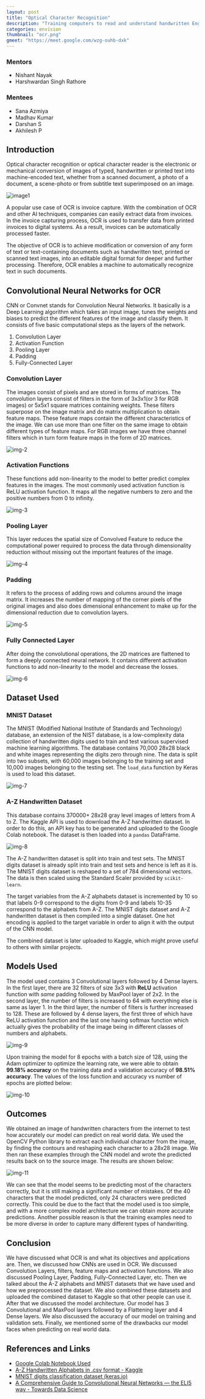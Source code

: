 ```yaml
---
layout: post
title: "Optical Character Recognition"
description: "Training computers to read and understand handwritten English characters"
categories: envision
thumbnail: "ocr.png"
gmeet: "https://meet.google.com/wzg-ouhb-dxk"
---
```


### Mentors

- Nishant Nayak
- Harshwardan Singh Rathore

### Mentees

- Sana Azmiya
- Madhav Kumar
- Darshan S
- Akhilesh P

## Introduction

Optical character recognition or optical character reader is the electronic or mechanical conversion of images of typed, handwritten or printed text into machine-encoded text, whether from a scanned document, a photo of a document, a scene-photo or from subtitle text superimposed on an image.

![image1](/virtual-expo/assets/img/envision/compsoc/ocr_image1.jpeg)

A popular use case of OCR is invoice capture. With the combination of OCR and other AI techniques, companies can easily extract data from invoices. In the invoice capturing process, OCR is used to transfer data from printed invoices to digital systems. As a result, invoices can be automatically processed faster.

The objective of OCR is to achieve modification or conversion of any form of text or text-containing documents such as handwritten text, printed or scanned text images, into an editable digital format for deeper and further processing. Therefore, OCR enables a machine to automatically recognize text in such documents.

## Convolutional Neural Networks for OCR

CNN or Convnet stands for Convolution Neural Networks. It basically is a Deep Learning algorithm which takes an input image, tunes the weights and biases to predict the different features of the image and classify them. It consists of five basic computational steps as the layers of the network.

1. Convolution Layer
2. Activation Function
3. Pooling Layer
4. Padding
5. Fully-Connected Layer

### Convolution Layer

The images consist of pixels and are stored in forms of matrices. The convolution layers consist of filters in the form of 3x3x1(or 3 for RGB images) or 5x5x1 square matrices containing weights. These filters superpose on the image matrix and do matrix multiplication to obtain feature maps. These feature maps contain the different characteristics of the image. We can use more than one filter on the same image to obtain different types of feature maps. For RGB images we have three channel filters which in turn form feature maps in the form of 2D matrices.

![img-2](/virtual-expo/assets/img/envision/compsoc/ocr_image2.jpg)

### Activation Functions

These functions add non-linearity to the model to better predict complex features in the images. The most commonly used activation function is ReLU activation function. It maps all the negative numbers to zero and the positive numbers from 0 to infinity.

![img-3](/virtual-expo/assets/img/envision/compsoc/ocr_image3.jpg)

### Pooling Layer

This layer reduces the spatial size of Convolved Feature to reduce the computational power required to process the data through dimensionality reduction without missing out the important features of the image.

![img-4](/virtual-expo/assets/img/envision/compsoc/ocr_image4.jpg)

### Padding

It refers to the process of adding rows and columns around the image matrix. It increases the number of mapping of the corner pixels of the original images and also does dimensional enhancement to make up for the dimensional reduction due to convolution layers.

![img-5](/virtual-expo/assets/img/envision/compsoc/ocr_image5.jpg)

### Fully Connected Layer

After doing the convolutional operations, the 2D matrices are flattened to form a deeply connected neural network. It contains different activation functions to add non-linearity to the model and decrease the losses.

![img-6](/virtual-expo/assets/img/envision/compsoc/ocr_image6.jpg)

## Dataset Used

### MNIST Dataset

The MNIST (Modified National Institute of Standards and Technology) database, an extension of the NIST database, is a low-complexity data collection of handwritten digits used to train and test various supervised machine learning algorithms. The database contains 70,000 28x28 black and white images representing the digits zero through nine. The data is split into two subsets, with 60,000 images belonging to the training set and 10,000 images belonging to the testing set. The `load_data` function by Keras is used to load this dataset.

![img-7](/virtual-expo/assets/img/envision/compsoc/ocr_image7.jpg)

### A-Z Handwritten Dataset

This database contains 370000+ 28x28 gray level images of letters from A to Z. The Kaggle API is used to download the A-Z handwritten dataset. In order to do this, an API key has to be generated and uploaded to the Google Colab notebook. The dataset is then loaded into a `pandas` DataFrame.

![img-8](/virtual-expo/assets/img/envision/compsoc/ocr_image8.png)

The A-Z handwritten dataset is split into train and test sets. The MNIST digits dataset is already split into train and test sets and hence is left as it is.
The MNIST digits dataset is reshaped to a set of 784 dimensional vectors. The data is then scaled using the Standard Scaler provided by `scikit-learn`.

The target variables from the A-Z alphabets dataset is incremented by 10 so that labels 0-9 correspond to the digits from 0-9 and labels 10-35 correspond to the alphabets from A-Z. The MNIST digits dataset and A-Z handwritten dataset is then compiled into a single dataset. One hot encoding is applied to the target variable in order to align it with the output of the CNN model.

The combined dataset is later uploaded to Kaggle, which might prove useful to others with similar projects.

## Models Used

The model used contains 3 Convolutional layers followed by 4 Dense layers. In the first layer, there are 32 filters of size 3x3 with **ReLU** activation function with *same* padding followed by MaxPool layer of 2x2. In the second layer, the number of filters is increased to 64 with everything else is same as layer 1. In the third layer, the number of filters is further increased to 128. These are followed by 4 dense layers, the first three of which have ReLU activation function and the last one having softmax function which actually gives the probability of the image being in different classes of numbers and alphabets.

![img-9](/virtual-expo/assets/img/envision/compsoc/ocr_image9.png)

Upon training the model for 8 epochs with a batch size of 128, using the Adam optimizer to optimize the learning rate, we were able to obtain **99.18% accuracy** on the training data and a validation accuracy of **98.51% accuracy**. The values of the loss function and accuracy vs number of epochs are plotted below:

![img-10](/virtual-expo/assets/img/envision/compsoc/ocr_image10.png)

## Outcomes

We obtained an image of handwritten characters from the internet to test how accurately our model can predict on real world data. We used the OpenCV Python library to extract each individual character from the image, by finding the contours and reshaping each character to a 28x28 image. We then ran these examples through the CNN model and wrote the predicted results back on to the source image. The results are shown below:

![img-11](/virtual-expo/assets/img/envision/compsoc/ocr_image11.png)

We can see that the model seems to be predicting most of the characters correctly, but it is still making a significant number of mistakes. Of the 40 characters that the model predicted, only 24 characters were predicted correctly. This could be due to the fact that the model used is too simple, and with a more complex model architecture we can obtain more accurate predictions. Another possible reason is that the training examples need to be more diverse in order to capture many different types of handwriting.

## Conclusion

We have discussed what OCR is and what its objectives and applications are. Then, we discussed how CNNs are used in OCR. We discussed Convolution Layers, filters, feature maps and activation functions. We also discussed Pooling Layer, Padding, Fully-Connected Layer, etc. Then we talked about the A-Z alphabets and MNIST datasets that we have used and how we preprocessed the dataset. We also combined these datasets and uploaded the combined dataset to Kaggle so that other people can use it. After that we discussed the model architecture.
Our model has 3 Convolutional and MaxPool layers followed by a Flattening layer and 4 Dense layers. We also discussed the accuracy of our model on training and validation sets. Finally, we mentioned some of the drawbacks our model faces when predicting on real world data.

## References and Links

- [Google Colab Notebook Used](https://colab.research.google.com/drive/1pVJiCwhJwsJ9AI7cG7K9Jn1LgYCl4TOB?usp=sharing)
- [A-Z Handwritten Alphabets in .csv format - Kaggle](https://www.kaggle.com/sachinpatel21/az-handwritten-alphabets-in-csv-format)
- [MNIST digits classification dataset (keras.io)](https://keras.io/api/datasets/mnist/)
- [A Comprehensive Guide to Convolutional Neural Networks — the ELI5 way - Towards Data Science](https://towardsdatascience.com/a-comprehensive-guide-to-convolutional-neural-networks-the-eli5-way-3bd2b1164a53)
